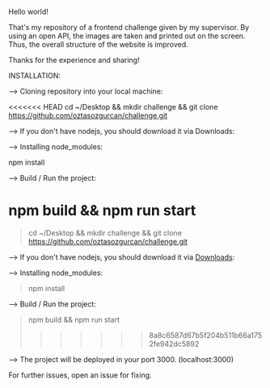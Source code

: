 Hello world!

That's my repository of a frontend challenge given by my supervisor. By using an open API, the images are taken and printed out on the screen. Thus, the overall structure of the website is improved.

Thanks for the experience and sharing!

INSTALLATION:

--> Cloning repository into your local machine:

<<<<<<< HEAD
cd ~/Desktop && mkdir challenge && git clone https://github.com/oztasozgurcan/challenge.git

--> If you don't have nodejs, you should download it via Downloads:

--> Installing node_modules:

npm install

--> Build / Run the project:

npm build && npm run start
=======
>cd ~/Desktop && mkdir challenge && git clone https://github.com/oztasozgurcan/challenge.git

--> If you don't have nodejs, you should download it via [Downloads](https://nodejs.org/en/download/):

--> Installing node_modules:

>npm install

--> Build / Run the project:

>npm build && npm run start
>>>>>>> 8a8c6587d67b5f204b511b66a1752fe942dc5892

--> The project will be deployed in your port 3000. (localhost:3000)

For further issues, open an issue for fixing.
